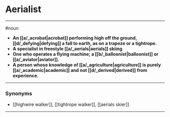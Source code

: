 # Aerialist
---
#noun
- **An [[a/_acrobat|acrobat]] performing high off the ground, [[d/_defying|defying]] a fall to earth, as on a trapeze or a tightrope.**
- **A specialist in freestyle [[a/_aerials|aerials]] skiing**
- **One who operates a flying machine; a [[b/_balloonist|balloonist]] or [[a/_aviator|aviator]].**
- **A person whose knowledge of [[a/_agriculture|agriculture]] is purely [[a/_academic|academic]] and not [[d/_derived|derived]] from experience.**
---
### Synonyms
- [[highwire walker]], [[tightrope walker]], [[aerials skier]]
---
